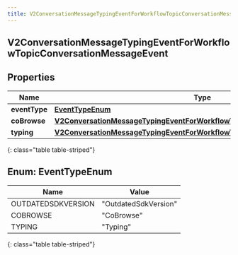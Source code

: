 ```yaml
---
title: V2ConversationMessageTypingEventForWorkflowTopicConversationMessageEvent
---
```


## V2ConversationMessageTypingEventForWorkflowTopicConversationMessageEvent

## Properties

| Name          | Type                                                                                                                                                                               | Description | Notes      |
| ------------- | ---------------------------------------------------------------------------------------------------------------------------------------------------------------------------------- | ----------- | ---------- |
| **eventType** | [**EventTypeEnum**](#EventTypeEnum)<!---->                                                                                                                                         |             | [optional] |
| **coBrowse**  | <!----><!---->[**V2ConversationMessageTypingEventForWorkflowTopicConversationEventCoBrowse**](V2ConversationMessageTypingEventForWorkflowTopicConversationEventCoBrowse.md)<!----> |             | [optional] |
| **typing**    | <!----><!---->[**V2ConversationMessageTypingEventForWorkflowTopicConversationEventTyping**](V2ConversationMessageTypingEventForWorkflowTopicConversationEventTyping.md)<!---->     |             | [optional] |

{: class="table table-striped"}

<a name="EventTypeEnum"></a>

## Enum: EventTypeEnum

| Name               | Value                          |
| ------------------ | ------------------------------ |
| OUTDATEDSDKVERSION | &quot;OutdatedSdkVersion&quot; |
| COBROWSE           | &quot;CoBrowse&quot;           |
| TYPING             | &quot;Typing&quot;             |

{: class="table table-striped"}
